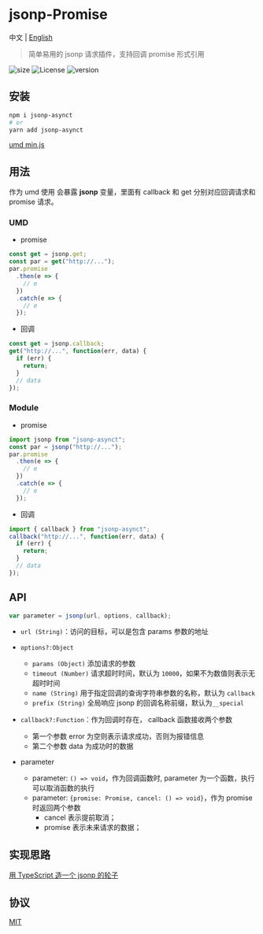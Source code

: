 # jsonp-Promise

中文 | [English](/README-English.md)

> 简单易用的 jsonp 请求插件，支持回调 promise 形式引用

![size](https://img.shields.io/badge/size-1.33kb-brightgreen) ![License](https://img.shields.io/badge/License-MIT-brightgreen) ![version](https://img.shields.io/badge/version-v1.0.0-brightgreen)

## 安装

```sh
npm i jsonp-asynct
# or
yarn add jsonp-asynct
```

[umd min.js](/dist/main.min.js)

## 用法

作为 umd 使用 会暴露 **jsonp** 变量，里面有 callback 和 get 分别对应回调请求和 promise 请求。

### UMD

- promise

```js
const get = jsonp.get;
const par = get("http://...");
par.promise
  .then(e => {
    // e
  })
  .catch(e => {
    // e
  });
```

- 回调

```js
const get = jsonp.callback;
get("http://...", function(err, data) {
  if (err) {
    return;
  }
  // data
});
```

### Module

- promise

```js
import jsonp from "jsonp-asynct";
const par = jsonp("http://...");
par.promise
  .then(e => {
    // e
  })
  .catch(e => {
    // e
  });
```

- 回调

```js
import { callback } from "jsonp-asynct";
callback("http://...", function(err, data) {
  if (err) {
    return;
  }
  // data
});
```

## API

```js
var parameter = jsonp(url, options, callback);
```

- `url (String)`：访问的目标，可以是包含 params 参数的地址
- `options?:Object`
  - `params (Object)` 添加请求的参数
  - `timeout (Number)` 请求超时时间，默认为 `10000`，如果不为数值则表示无超时时间
  - `name (String)` 用于指定回调的查询字符串参数的名称，默认为 `callback`
  - `prefix (String)` 全局响应 jsonp 的回调名称前缀，默认为`__special`
- `callback?:Function`：作为回调时存在， callback 函数接收两个参数

  - 第一个参数 error 为空则表示请求成功，否则为报错信息
  - 第二个参数 data 为成功时的数据

- parameter

  - parameter: `() => void`，作为回调函数时, parameter 为一个函数，执行可以取消函数的执行
  - parameter: `{promise: Promise, cancel: () => void}`，作为 promise 时返回两个参数
    - cancel 表示提前取消；
    - promise 表示未来请求的数据；

## 实现思路

[用 TypeScript 造一个 jsonp 的轮子](https://github.com/bosens-China/blog/issues/29)

## 协议

[MIT](/LICENSE)

